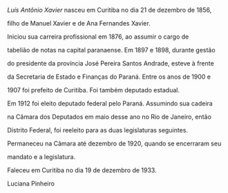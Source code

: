 

*Luís Antônio Xavier* nasceu em Curitiba no dia 21 de dezembro de 1856,

filho de Manuel Xavier e de Ana Fernandes Xavier.



Iniciou sua carreira profissional em 1876, ao assumir o cargo de

tabelião de notas na capital paranaense. Em 1897 e 1898, durante gestão

do presidente da província José Pereira Santos Andrade, esteve à frente

da Secretaria de Estado e Finanças do Paraná. Entre os anos de 1900 e

1907 foi prefeito de Curitiba. Foi também deputado estadual.



Em 1912 foi eleito deputado federal pelo Paraná. Assumindo sua cadeira

na Câmara dos Deputados em maio desse ano no Rio de Janeiro, então

Distrito Federal, foi reeleito para as duas legislaturas seguintes.

Permaneceu na Câmara até dezembro de 1920, quando se encerraram seu

mandato e a legislatura.



Faleceu em Curitiba no dia 19 de dezembro de 1933.



Luciana Pinheiro



